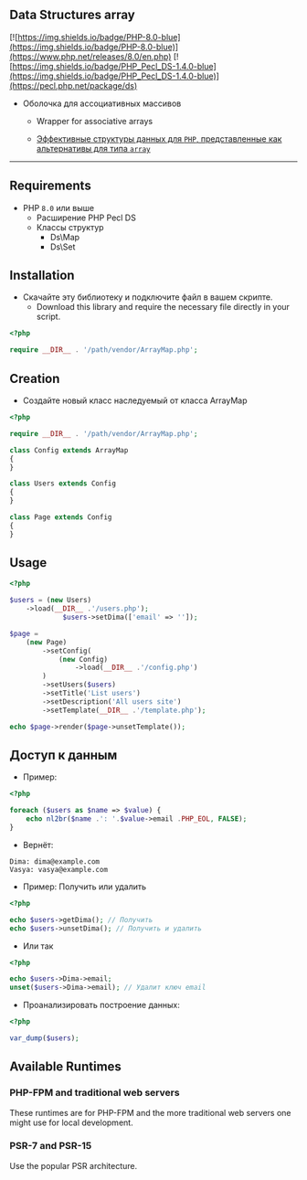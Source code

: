 ## Data Structures array

[![https://img.shields.io/badge/PHP-8.0-blue](https://img.shields.io/badge/PHP-8.0-blue)](https://www.php.net/releases/8.0/en.php)
[![https://img.shields.io/badge/PHP_Pecl_DS-1.4.0-blue](https://img.shields.io/badge/PHP_Pecl_DS-1.4.0-blue)](https://pecl.php.net/package/ds)


- Оболочка для ассоциативных массивов
    - Wrapper for associative arrays

    - [Эффективные структуры данных для `PHP`, представленные как альтернативы для типа `array`](https://www.php.net/manual/en/book.ds.php)

____

## Requirements

- PHP `8.0` или выше
    - Расширение PHP Pecl DS
    - Классы структур
        - Ds\Map
        - Ds\Set

## Installation

- Скачайте эту библиотеку и подключите файл в вашем скрипте.
    - Download this library and require the necessary file directly in your script.


``` php
<?php

require __DIR__ . '/path/vendor/ArrayMap.php';
```

## Creation

- Создайте новый класс наследуемый от класса ArrayMap

``` php
<?php

require __DIR__ . '/path/vendor/ArrayMap.php';

class Config extends ArrayMap
{
}

class Users extends Config
{
}

class Page extends Config
{
}
```

## Usage

``` php
<?php

$users = (new Users)
    ->load(__DIR__ .'/users.php');
             $users->setDima(['email' => '']);

$page =
    (new Page)
        ->setConfig(
            (new Config)
                ->load(__DIR__ .'/config.php')
        )
        ->setUsers($users)
        ->setTitle('List users')
        ->setDescription('All users site')
        ->setTemplate(__DIR__ .'/template.php');

echo $page->render($page->unsetTemplate());
```

## Доступ к данным

- Пример:

``` php
<?php

foreach ($users as $name => $value) {
    echo nl2br($name .': '.$value->email .PHP_EOL, FALSE);
}
```

- Вернёт:

```
Dima: dima@example.com
Vasya: vasya@example.com
```

- Пример: Получить или удалить

``` php
<?php

echo $users->getDima(); // Получить
echo $users->unsetDima(); // Получить и удалить
```

- Или так

``` php
<?php

echo $users->Dima->email;
unset($users->Dima->email); // Удалит ключ email
```

- Проанализировать построение данных:

``` php
<?php

var_dump($users);
```

## Available Runtimes
### PHP-FPM and traditional web servers
These runtimes are for PHP-FPM and the more traditional web servers one might use for local development.

### PSR-7 and PSR-15
Use the popular PSR architecture.


